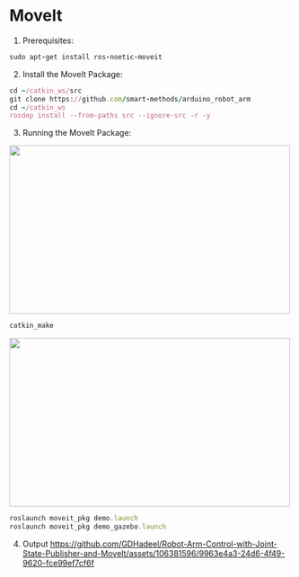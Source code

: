 # MoveIt
1. Prerequisites:
```ruby
sudo apt-get install ros-noetic-moveit
```
2. Install the MoveIt Package:
```ruby
cd ~/catkin_ws/src
git clone https://github.com/smart-methods/arduino_robot_arm
cd ~/catkin_ws
rosdep install --from-paths src --ignore-src -r -y
```
3. Running the MoveIt Package:

<img src="https://github.com/DeemaEssam/DeemaEssam.github.io/assets/106381596/770371d4-9671-45b3-8bf2-b20ad5f77df4" data-canonical-src="https://gyazo.com/eb5c5741b6a9a16c692170a41a49c858.png" width="500" height="300" />

```ruby
catkin_make
```

<img src="https://github.com/DeemaEssam/DeemaEssam.github.io/assets/106381596/c696b707-9b0e-439b-8239-b062b0d0e956" data-canonical-src="https://gyazo.com/eb5c5741b6a9a16c692170a41a49c858.png" width="500" height="300" />

```ruby
roslaunch moveit_pkg demo.launch
roslaunch moveit_pkg demo_gazebo.launch
```

4. Output
https://github.com/GDHadeel/Robot-Arm-Control-with-Joint-State-Publisher-and-MoveIt/assets/106381596/9963e4a3-24d6-4f49-9620-fce99ef7cf6f
